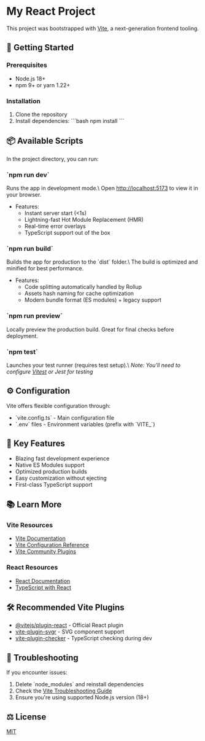 # My React Project

This project was bootstrapped with [Vite](https://vitejs.dev/), a next-generation frontend tooling.

## 🚀 Getting Started

### Prerequisites
- Node.js 18+
- npm 9+ or yarn 1.22+

### Installation
1. Clone the repository
2. Install dependencies:
   \```bash
npm install
\```

## 📦 Available Scripts

In the project directory, you can run:

### \`npm run dev\`
Runs the app in development mode.\\
Open [http://localhost:5173](http://localhost:5173) to view it in your browser.

- Features:
    - Instant server start (<1s)
    - Lightning-fast Hot Module Replacement (HMR)
    - Real-time error overlays
    - TypeScript support out of the box

### \`npm run build\`
Builds the app for production to the \`dist\` folder.\\
The build is optimized and minified for best performance.

- Features:
    - Code splitting automatically handled by Rollup
    - Assets hash naming for cache optimization
    - Modern bundle format (ES modules) + legacy support

### \`npm run preview\`
Locally preview the production build. Great for final checks before deployment.

### \`npm test\`
Launches your test runner (requires test setup).\\
*Note: You'll need to configure [Vitest](https://vitest.dev/) or Jest for testing*

## ⚙️ Configuration

Vite offers flexible configuration through:
- \`vite.config.ts\` - Main configuration file
- \`.env\` files - Environment variables (prefix with \`VITE_\`)

## 🌟 Key Features
- Blazing fast development experience
- Native ES Modules support
- Optimized production builds
- Easy customization without ejecting
- First-class TypeScript support

## 📚 Learn More

### Vite Resources
- [Vite Documentation](https://vitejs.dev/guide/)
- [Vite Configuration Reference](https://vitejs.dev/config/)
- [Vite Community Plugins](https://github.com/vitejs/awesome-vite#plugins)

### React Resources
- [React Documentation](https://react.dev/learn)
- [TypeScript with React](https://react-typescript-cheatsheet.netlify.app/)

## 🛠 Recommended Vite Plugins
- [@vitejs/plugin-react](https://www.npmjs.com/package/@vitejs/plugin-react) - Official React plugin
- [vite-plugin-svgr](https://www.npmjs.com/package/vite-plugin-svgr) - SVG component support
- [vite-plugin-checker](https://www.npmjs.com/package/vite-plugin-checker) - TypeScript checking during dev

## 🚨 Troubleshooting
If you encounter issues:
1. Delete \`node_modules\` and reinstall dependencies
2. Check the [Vite Troubleshooting Guide](https://vitejs.dev/guide/troubleshooting.html)
3. Ensure you're using supported Node.js version (18+)

## ⚖️ License
[MIT](https://choosealicense.com/licenses/mit/)